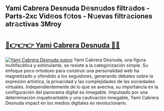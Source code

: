 ## Yami Cabrera Desnuda D𝚎sn𝚞dos filtr𝚊dos - Parts-2xc Vid𝚎os f𝚘tos - N𝚞evas filtr𝚊ciones atr𝚊ctivas 3Mroy

# <h2><a href="http://mbdjb7y.tromn.icu/?c=Yami+Cabrera+Desnuda">🔗👉👉👉 Yami Cabrera Desnuda 🔗🔗</a></h2>

[![Yami Cabrera Desnuda nuevo](https://i.imgur.com/pEAQMta.gif)](http://mbdjb7y.tromn.icu/?c=Yami+Cabrera+Desnuda)
Yami Cabrera Desnuda, una figura multifacética y estimulante, se resiste a la categorización simple. Su enfoque poco ortodoxo para construir una personalidad web ha magnetizado y ofendido a los seguidores, generando debates sobre la expresión artística, la privacidad y las complejidades de las sociedades virtuales. Independientemente de lo que se avecina, su importancia en la configuración del panorama digital es innegable. Impulsado por una determinación inquebrantable y una cautivación innegable, Yami Cabrera Desnuda impact en los medios digitales es revolucionario.
